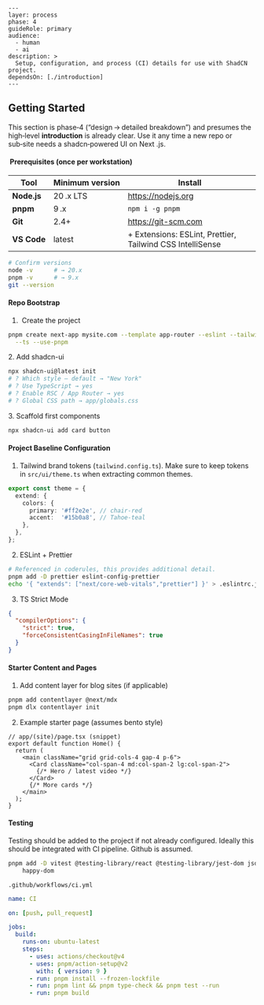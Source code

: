 ```
---
layer: process
phase: 4
guideRole: primary
audience:
  - human
  - ai
description: >
  Setup, configuration, and process (CI) details for use with ShadCN project.  
dependsOn: [./introduction]
---
```

## Getting Started

This section is phase‑4 (“design → detailed breakdown”) and presumes the high‑level **introduction** is already clear.  Use it any time a new repo or sub‑site needs a shadcn‑powered UI on Next .js.

####  Prerequisites (once per workstation)

| Tool | Minimum version | Install |
|------|-----------------|---------|
| **Node.js** | 20 .x LTS | <https://nodejs.org> |
| **pnpm** | 9 .x | `npm i -g pnpm` |
| **Git** | 2.4+ | <https://git-scm.com> |
| **VS Code** | latest | + Extensions: ESLint, Prettier, Tailwind CSS IntelliSense |

```bash
# Confirm versions
node -v      # → 20.x
pnpm -v      # → 9.x
git --version
```


#### Repo Bootstrap

1.  Create the project
```sh
pnpm create next-app mysite.com --template app-router --eslint --tailwind \
  --ts --use-pnpm
```

2. Add shadcn-ui
```sh
npx shadcn-ui@latest init
# ? Which style — default → "New York"
# ? Use TypeScript → yes
# ? Enable RSC / App Router → yes
# ? Global CSS path → app/globals.css
```

3. Scaffold first components
```sh
npx shadcn-ui add card button
```


#### Project Baseline Configuration

1. Tailwind brand tokens (`tailwind.config.ts`).  Make sure to keep tokens in `src/ui/theme.ts` when extracting common themes.
   
```ts
export const theme = {
  extend: {
    colors: {
      primary: '#ff2e2e', // chair‑red
      accent:  '#15b0a8', // Tahoe‑teal
    },
  },
};
```

2. ESLint + Prettier
```sh
# Referenced in coderules, this provides additional detail.
pnpm add -D prettier eslint-config-prettier
echo '{ "extends": ["next/core-web-vitals","prettier"] }' > .eslintrc.json
```

3. TS Strict Mode
```json
{
  "compilerOptions": {
    "strict": true,
    "forceConsistentCasingInFileNames": true
  }
}
```   

#### Starter Content and Pages

1. Add content layer for blog sites (if applicable)
```sh
pnpm add contentlayer @next/mdx
pnpm dlx contentlayer init
```

2. Example starter page (assumes bento style)
```tsx
// app/(site)/page.tsx (snippet)
export default function Home() {
  return (
    <main className="grid grid-cols-4 gap-4 p-6">
      <Card className="col-span-4 md:col-span-2 lg:col-span-2">
        {/* Hero / latest video */}
      </Card>
      {/* More cards */}
    </main>
  );
}
```

#### Testing
Testing should be added to the project if not already configured.  Ideally this should be integrated with CI pipeline.  Github is assumed.

```sh
pnpm add -D vitest @testing-library/react @testing-library/jest-dom jsdom \
	happy-dom
```

`.github/workflows/ci.yml`
```yaml
name: CI

on: [push, pull_request]

jobs:
  build:
    runs-on: ubuntu-latest
    steps:
      - uses: actions/checkout@v4
      - uses: pnpm/action-setup@v2
        with: { version: 9 }
      - run: pnpm install --frozen-lockfile
      - run: pnpm lint && pnpm type-check && pnpm test --run
      - run: pnpm build
```
